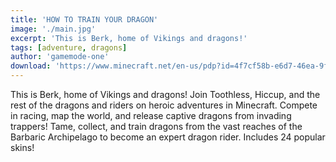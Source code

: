 ```yaml
---
title: 'HOW TO TRAIN YOUR DRAGON'
image: './main.jpg'
excerpt: 'This is Berk, home of Vikings and dragons!'
tags: [adventure, dragons]
author: 'gamemode-one'
download: 'https://www.minecraft.net/en-us/pdp?id=4f7cf58b-e6d7-46ea-9f8c-206d97f2bafe'
---
```


This is Berk, home of Vikings and dragons! Join Toothless, Hiccup, and the rest of the dragons and riders on heroic adventures in Minecraft. Compete in racing, map the world, and release captive dragons from invading trappers! Tame, collect, and train dragons from the vast reaches of the Barbaric Archipelago to become an expert dragon rider. Includes 24 popular skins!
